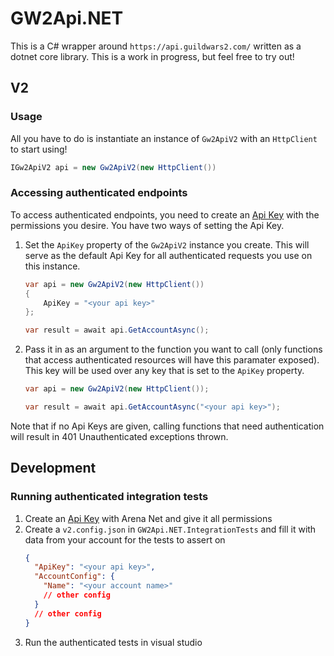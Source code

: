 # GW2Api.NET

This is a C# wrapper around `https://api.guildwars2.com/` written as a dotnet core library. This is a work in progress, but feel free to try out!

## V2

### Usage
All you have to do is instantiate an instance of `Gw2ApiV2` with an `HttpClient` to start using!
```cs
IGw2ApiV2 api = new Gw2ApiV2(new HttpClient())
```

### Accessing authenticated endpoints
To access authenticated endpoints, you need to create an [Api Key](https://wiki.guildwars2.com/wiki/API:API_key) with the permissions you desire. You have two ways of setting the Api Key.
1. Set the `ApiKey` property of the `Gw2ApiV2` instance you create. This will serve as the default Api Key for all authenticated requests you use on this instance.
	```cs
    var api = new Gw2ApiV2(new HttpClient())
    {
        ApiKey = "<your api key>"
    };

    var result = await api.GetAccountAsync();
	```
1. Pass it in as an argument to the function you want to call (only functions that access authenticated resources will have this paramater exposed). This key will be used over any key that is set to the `ApiKey` property.
	```cs
	var api = new Gw2ApiV2(new HttpClient());

    var result = await api.GetAccountAsync("<your api key>");
	```
Note that if no Api Keys are given, calling functions that need authentication will result in 401 Unauthenticated exceptions thrown.

## Development

### Running authenticated integration tests
1. Create an [Api Key](https://wiki.guildwars2.com/wiki/API:API_key) with Arena Net and give it all permissions
2. Create a `v2.config.json` in `GW2Api.NET.IntegrationTests` and fill it with data from your account for the tests to assert on
	```json
	{
	  "ApiKey": "<your api key>",
	  "AccountConfig": {
		"Name": "<your account name>"
		// other config
	  }
	  // other config
	}
	```
3. Run the authenticated tests in visual studio
